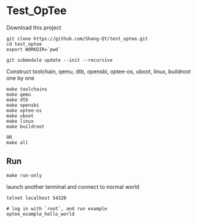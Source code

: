 # Test_OpTee

Download this project
```
git clone https://github.com/Shang-QY/test_optee.git
cd test_optee
export WORKDIR=`pwd`

git submodule update --init --recursive
```

Construct toolchain, qemu, dtb, opensbi, optee-os, uboot, linux, buildroot one by one
```
make toolchains
make qemu
make dtb
make opensbi
make optee-os
make uboot
make linux
make buildroot

OR
make all
```

## Run
```
make run-only
```

launch another terminal and connect to normal world
```
telnet localhost 54320

# log in with `root`, and run example
optee_example_hello_world
```
